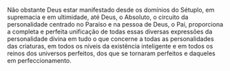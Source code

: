 ﻿Não obstante Deus estar manifestado desde os domínios do Sétuplo, em supremacia e em ultimidade, até Deus, o Absoluto, o circuito da personalidade centrado no Paraíso e na pessoa de Deus, o Pai, proporciona a completa e perfeita unificação de todas essas diversas expressões da personalidade divina em tudo o que concerne a todas as personalidades das criaturas, em todos os níveis da existência inteligente e em todos os reinos dos universos perfeitos, dos que se tornaram perfeitos e daqueles em perfeccionamento.